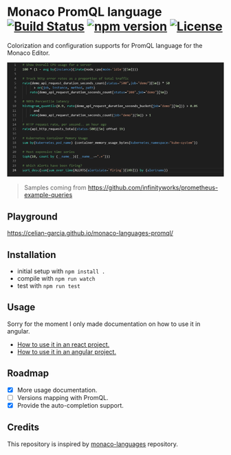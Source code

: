 # Monaco PromQL language [![Build Status](https://dev.azure.com/celiangarcia1/monaco-languages-promql/_apis/build/status/celian-garcia.monaco-languages-promql?branchName=master)](https://dev.azure.com/celiangarcia1/monaco-languages-promql/_build/latest?definitionId=1&branchName=master) [![npm version](https://badge.fury.io/js/monaco-languages-promql.svg)](https://badge.fury.io/js/monaco-languages-promql) [![License](https://img.shields.io/:license-mit-blue.svg)](LICENSE.md)

Colorization and configuration supports for PromQL language for the Monaco Editor.

![Display samples](./docs/samples.png)
> Samples coming from https://github.com/infinityworks/prometheus-example-queries

## Playground
https://celian-garcia.github.io/monaco-languages-promql/

## Installation

* initial setup with `npm install .`
* compile with `npm run watch`
* test with `npm run test`

## Usage
Sorry for the moment I only made documentation on how to use it in angular.
- [How to use it in an react project.](docs/react_integration.md)
- [How to use it in an angular project.](docs/angular_integration.md)

## Roadmap
- [x] More usage documentation.
- [ ] Versions mapping with PromQL.
- [x] Provide the auto-completion support.
 
## Credits
This repository is inspired by [monaco-languages](https://github.com/microsoft/monaco-languages) repository.
